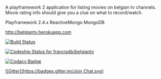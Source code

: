 A playframework 2 application for listing movies on belgian tv channels. Movie rating info should give you a clue on what to record/watch.

Playframework 2.4.x
ReactiveMongo
MongoDB

<http://belgiantv.herokuapp.com>

[![Build Status](https://travis-ci.org/francisdb/belgiantv.png?branch=master)](https://travis-ci.org/francisdb/belgiantv)

[![Codeship Status for francisdb/belgiantv](https://codeship.com/projects/f0663d10-f562-0130-8cb4-3a7857e44df3/status?branch=master)](https://codeship.com/projects/6531)

[![Codacy Badge](https://www.codacy.com/project/badge/4901ab784fc54ebe866f5613fa9f8450)](https://www.codacy.com/public/francisdb/belgiantv)

[![Gitter](https://badges.gitter.im/Join Chat.svg)](https://gitter.im/francisdb/belgiantv?utm_source=badge&utm_medium=badge&utm_campaign=pr-badge&utm_content=badge)
